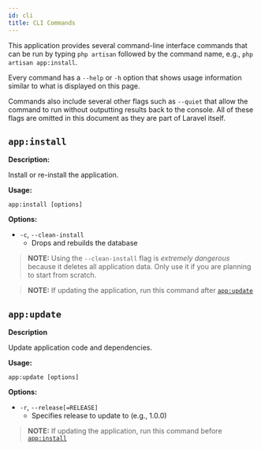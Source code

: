```yaml
---
id: cli
title: CLI Commands
---
```


This application provides several command-line interface commands that can be run by typing `php artisan` followed by the command name, e.g., `php artisan app:install`.

Every command has a `--help` or `-h` option that shows usage information similar to what is displayed on this page.

Commands also include several other flags such as `--quiet` that allow the command to run without outputting results back to the console. All of these flags are omitted in this document as they are part of Laravel itself.

## `app:install`

**Description:**

Install or re-install the application.

**Usage:**

`app:install [options]`

**Options:**

-   `-c`, `--clean-install`
    -   Drops and rebuilds the database

> **NOTE:** Using the `--clean-install` flag is _extremely dangerous_ because it deletes all application data. Only use it if you are planning to start from scratch.

> **NOTE:** If updating the application, run this command after [`app:update`]

## `app:update`

**Description**

Update application code and dependencies.

**Usage:**

`app:update [options]`

**Options:**

-   `-r`, `--release[=RELEASE]`
    -   Specifies release to update to (e.g., 1.0.0)

> **NOTE:** If updating the application, run this command before [`app:install`]

[`app:install`]: #app-install
[`app:update`]: #app-update
